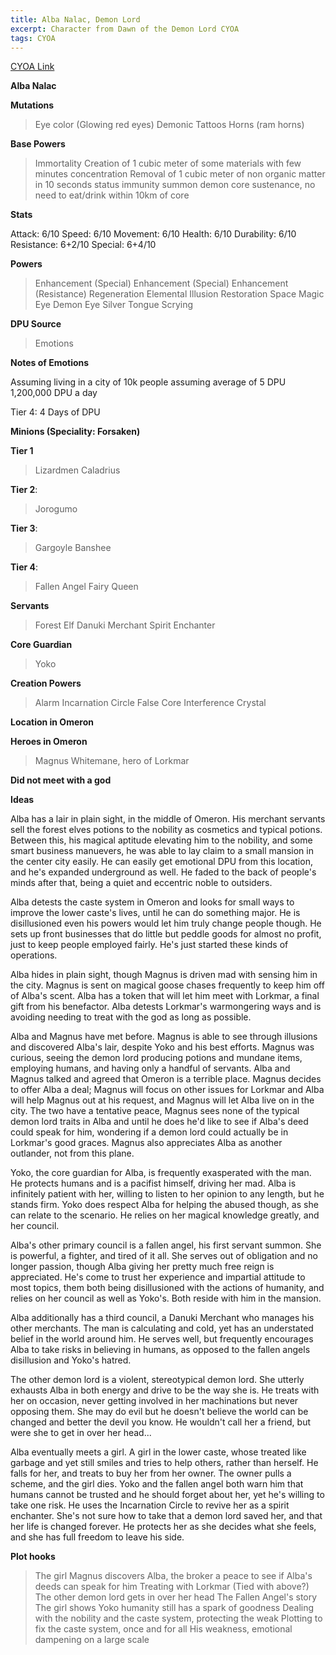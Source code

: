 ```yaml
---
title: Alba Nalac, Demon Lord
excerpt: Character from Dawn of the Demon Lord CYOA
tags: CYOA
---
```


[CYOA Link](https://imgur.com/r/makeyourchoice/30Po7Hv)

**Alba Nalac**

**Mutations**

> Eye color (Glowing red eyes)
> Demonic Tattoos 
> Horns (ram horns)

**Base Powers**

> Immortality
> Creation of 1 cubic meter of some materials with few minutes concentration
> Removal of 1 cubic meter of non organic matter in 10 seconds
> status immunity
> summon demon core
> sustenance, no need to eat/drink within 10km of core

**Stats**

Attack: 6/10
Speed: 6/10
Movement: 6/10
Health: 6/10
Durability: 6/10
Resistance: 6+2/10
Special: 6+4/10

**Powers**

> Enhancement (Special)
> Enhancement (Special)
> Enhancement (Resistance)
> Regeneration
> Elemental
> Illusion
> Restoration
> Space
> Magic Eye
> Demon Eye
> Silver Tongue
> Scrying

**DPU Source**

> Emotions

**Notes of Emotions**

Assuming living in a city of 10k people
assuming average of 5 DPU
1,200,000 DPU a day

Tier 4: 4 Days of DPU

**Minions (Speciality: Forsaken)**

**Tier 1**

> Lizardmen
> Caladrius


**Tier 2**:

> Jorogumo

**Tier 3**:

> Gargoyle
> Banshee

**Tier 4**:

> Fallen Angel
> Fairy Queen

**Servants**

> Forest Elf
> Danuki Merchant
> Spirit Enchanter

**Core Guardian**

> Yoko 

**Creation Powers**

> Alarm
> Incarnation Circle
> False Core
> Interference Crystal

**Location in Omeron**

**Heroes in Omeron**

> Magnus Whitemane, hero of Lorkmar

**Did not meet with a god**

**Ideas**

Alba has a lair in plain sight, in the middle of Omeron. His merchant servants sell the forest elves potions to 
the nobility as cosmetics and typical potions. Between this, his magical aptitude elevating him to the nobility,
and some smart business manuevers, he was able to lay claim to a small mansion in the center city easily. He
can easily get emotional DPU from this location, and he's expanded underground as well. He faded to the back of 
people's minds after that, being a quiet and eccentric noble to outsiders. 

Alba detests the caste system in Omeron and looks for small ways to improve the lower caste's lives, until he can
do something major. He is disillusioned even his powers would let him truly change people though. He sets up front
businesses that do little but peddle goods for almost no profit, just to keep people employed fairly. He's just
started these kinds of operations. 

Alba hides in plain sight, though Magnus is driven mad with sensing him in the city. Magnus is sent on magical
goose chases frequently to keep him off of Alba's scent. Alba has a token that will let him meet with Lorkmar,
a final gift from his benefactor. Alba detests Lorkmar's warmongering ways and is avoiding needing to treat with
the god as long as possible. 

Alba and Magnus have met before. Magnus is able to see through illusions and discovered Alba's lair, despite Yoko
and his best efforts. Magnus was curious, seeing the demon lord producing potions and mundane items, employing 
humans, and having only a handful of servants. Alba and Magnus talked and agreed that Omeron is a terrible place.
Magnus decides to offer Alba a deal; Magnus will focus on other issues for Lorkmar and Alba will help Magnus out
at his request, and Magnus will let Alba live on in the city. The two have a tentative peace, Magnus sees none of
the typical demon lord traits in Alba and until he does he'd like to see if Alba's deed could speak for him,
wondering if a demon lord could actually be in Lorkmar's good graces. Magnus also appreciates Alba as another
outlander, not from this plane. 

Yoko, the core guardian for Alba, is frequently exasperated with the man. He protects humans and is a pacifist 
himself, driving her mad. Alba is infinitely patient with her, willing to listen to her opinion to any length,
but he stands firm. Yoko does respect Alba for helping the abused though, as she can relate to the scenario.
He relies on her magical knowledge greatly, and her council.

Alba's other primary council is a fallen angel, his first servant summon. She is powerful, a fighter, and tired
of it all. She serves out of obligation and no longer passion, though Alba giving her pretty much free reign
is appreciated. He's come to trust her experience and impartial attitude to most topics, them both
being disillusioned with the actions of humanity, and relies on her council as well as Yoko's. Both reside with 
him in the mansion. 

Alba additionally has a third council, a Danuki Merchant who manages his other merchants. The man is calculating
and cold, yet has an understated belief in the world around him. He serves well, but frequently encourages Alba
to take risks in believing in humans, as opposed to the fallen angels disillusion and Yoko's hatred. 

The other demon lord is a violent, stereotypical demon lord. She utterly exhausts Alba in both energy and 
drive to be the way she is. He treats with her on occasion, never getting involved in her machinations but
never opposing them. She may do evil but he doesn't believe the world can be changed and better the devil you
know. He wouldn't call her a friend, but were she to get in over her head... 

Alba eventually meets a girl. A girl in the lower caste, whose treated like garbage and yet still smiles and 
tries to help others, rather than herself. He falls for her, and treats to buy her from her owner. The owner
pulls a scheme, and the girl dies. Yoko and the fallen angel both warn him that humans cannot be trusted and he
should forget about her, yet he's willing to take one risk. He uses the Incarnation Circle to revive her as a 
spirit enchanter. She's not sure how to take that a demon lord saved her, and that her life is changed forever. 
He protects her as she decides what she feels, and she has full freedom to leave his side. 

**Plot hooks**

> The girl
> Magnus discovers Alba, the broker a peace to see if Alba's deeds can speak for him
> Treating with Lorkmar (Tied with above?)
> The other demon lord gets in over her head
> The Fallen Angel's story
> The girl shows Yoko humanity still has a spark of goodness
> Dealing with the nobility and the caste system, protecting the weak
> Plotting to fix the caste system, once and for all
> His weakness, emotional dampening on a large scale
